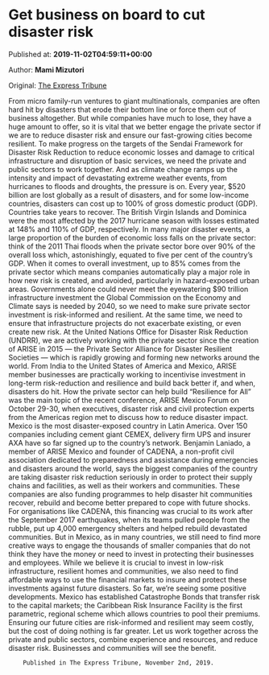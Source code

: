 
# Get business on board to cut disaster risk

Published at: **2019-11-02T04:59:11+00:00**

Author: **Mami Mizutori**

Original: [The Express Tribune](https://tribune.com.pk/story/2091710/6-get-business-board-cut-disaster-risk/)

From micro family-run ventures to giant multinationals, companies are often hard hit by disasters that erode their bottom line or force them out of business altogether. But while companies have much to lose, they have a huge amount to offer, so it is vital that we better engage the private sector if we are to reduce disaster risk and ensure our fast-growing cities become resilient.
To make progress on the targets of the Sendai Framework for Disaster Risk Reduction to reduce economic losses and damage to critical infrastructure and disruption of basic services, we need the private and public sectors to work together.
And as climate change ramps up the intensity and impact of devastating extreme weather events, from hurricanes to floods and droughts, the pressure is on.
Every year, $520 billion are lost globally as a result of disasters, and for some low-income countries, disasters can cost up to 100% of gross domestic product (GDP). Countries take years to recover. The British Virgin Islands and Dominica were the most affected by the 2017 hurricane season with losses estimated at 148% and 110% of GDP, respectively.
In many major disaster events, a large proportion of the burden of economic loss falls on the private sector: think of the 2011 Thai floods when the private sector bore over 90% of the overall loss which, astonishingly, equated to five per cent of the country’s GDP.
When it comes to overall investment, up to 85% comes from the private sector which means companies automatically play a major role in how new risk is created, and avoided, particularly in hazard-exposed urban areas.
Governments alone could never meet the eyewatering $90 trillion infrastructure investment the Global Commission on the Economy and Climate says is needed by 2040, so we need to make sure private sector investment is risk-informed and resilient. At the same time, we need to ensure that infrastructure projects do not exacerbate existing, or even create new risk.
At the United Nations Office for Disaster Risk Reduction (UNDRR), we are actively working with the private sector since the creation of ARISE in 2015 — the Private Sector Alliance for Disaster Resilient Societies — which is rapidly growing and forming new networks around the world. From India to the United States of America and Mexico, ARISE member businesses are practically working to incentivise investment in long-term risk-reduction and resilience and build back better if, and when, disasters do hit.
How the private sector can help build “Resilience for All” was the main topic of the recent conference, ARISE Mexico Forum on October 29-30, when executives, disaster risk and civil protection experts from the Americas region met to discuss how to reduce disaster impact. Mexico is the most disaster-exposed country in Latin America. Over 150 companies including cement giant CEMEX, delivery firm UPS and insurer AXA have so far signed up to the country’s network.
Benjamin Laniado, a member of ARISE Mexico and founder of CADENA, a non-profit civil association dedicated to preparedness and assistance during emergencies and disasters around the world, says the biggest companies of the country are taking disaster risk reduction seriously in order to protect their supply chains and facilities, as well as their workers and communities. These companies are also funding programmes to help disaster hit communities recover, rebuild and become better prepared to cope with future shocks.
For organisations like CADENA, this financing was crucial to its work after the September 2017 earthquakes, when its teams pulled people from the rubble, put up 4,000 emergency shelters and helped rebuild devastated communities.
But in Mexico, as in many countries, we still need to find more creative ways to engage the thousands of smaller companies that do not think they have the money or need to invest in protecting their businesses and employees.
While we believe it is crucial to invest in low-risk infrastructure, resilient homes and communities, we also need to find affordable ways to use the financial markets to insure and protect these investments against future disasters.
So far, we’re seeing some positive developments.
Mexico has established Catastrophe Bonds that transfer risk to the capital markets; the Caribbean Risk Insurance Facility is the first parametric, regional scheme which allows countries to pool their premiums.
Ensuring our future cities are risk-informed and resilient may seem costly, but the cost of doing nothing is far greater. Let us work together across the private and public sectors, combine experience and resources, and reduce disaster risk. Businesses and communities will see the benefit.

        Published in The Express Tribune, November 2nd, 2019.
      
